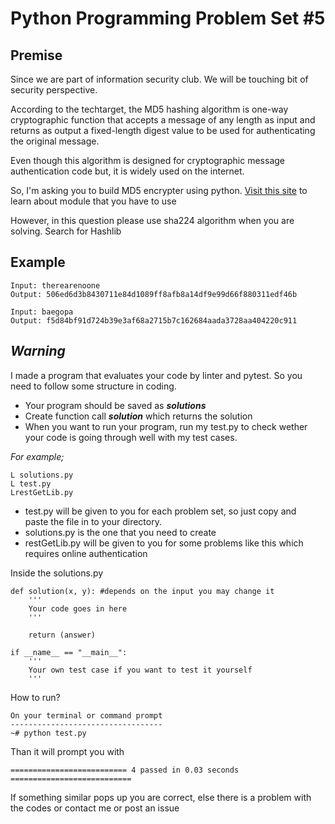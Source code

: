 

# Python Programming Problem Set #5

## **Premise**
Since we are part of information security club. We will be touching bit of security perspective.

According to the techtarget, the MD5 hashing algorithm is one-way cryptographic function that accepts a message of any length as input and returns as output a fixed-length digest value to be used for authenticating the original message.

Even though this algorithm is designed for cryptographic message authentication code but, it is widely used on the internet.

So, I'm asking you to build MD5 encrypter using python. [Visit this site](https://docs.python.org/3/library/hashlib.html) to learn about module that you have to use

However, in this question please use
sha224 algorithm when you are solving. Search for Hashlib


## **Example**
```
Input: therearenoone
Output: 506ed6d3b8430711e84d1089ff8afb8a14df9e99d66f880311edf46b

Input: baegopa
Output: f5d84bf91d724b39e3af68a2715b7c162684aada3728aa404220c911
```

## ***Warning***
I made a program that evaluates your code by linter and pytest. So you need to follow some structure in coding.

 - Your program should be saved as ***solutions***
 - Create function call ***solution*** which returns the solution
 - When you want to run your program, run my test.py to check wether your code is going through well with my test cases.

*For example;*
```
L solutions.py
L test.py
LrestGetLib.py
```

 - test.py will be given to you for each problem set, so just copy and  
   paste the file in to your directory.  
 - solutions.py is the one that you need to create
 - restGetLib.py will be given to you for some problems like this which requires online authentication

Inside the solutions.py
```
def solution(x, y): #depends on the input you may change it
	'''
	Your code goes in here
	'''

	return (answer)

if __name__ == "__main__":
	'''
	Your own test case if you want to test it yourself
	'''
```   
How to run?
```
On your terminal or command prompt
----------------------------------
~# python test.py
```
Than it will prompt you with
```
========================== 4 passed in 0.03 seconds ===========================
```
If something similar pops up you are correct, else there is a problem with the codes or contact me or post an issue

